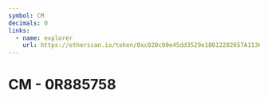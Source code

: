 ```yaml
---
symbol: CM
decimals: 0
links:
  - name: explorer
    url: https://etherscan.io/token/0xc020c00e45dd3529e18012282657A1136C2B13E6
---
```


# CM - 0R885758
